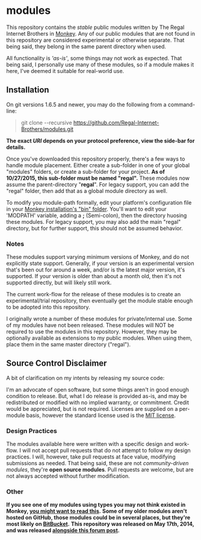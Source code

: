 modules
=======

This repository contains the *stable* public modules written by The Regal Internet Brothers in [Monkey](https://github.com/blitz-research/monkey). Any of our public modules that are not found in this repository are considered experimental or otherwise separate. That being said, they belong in the same parent directory when used.

All functionality is *'as-is'*, some things may not work as expected. That being said, I personally use many of these modules, so if a module makes it here, I've deemed it suitable for real-world use.

## Installation
On git versions 1.6.5 and newer, you may do the following from a command-line:
> git clone --recursive https://github.com/Regal-Internet-Brothers/modules.git

**The exact *URI* depends on your protocol preference, view the side-bar for details.**

Once you've downloaded this repository properly, there's a few ways to handle module placement. Either create a sub-folder in one of your global "modules" folders, or create a sub-folder for your project. **As of 10/27/2015, this sub-folder must be named "regal".** These modules now assume the parent-directory "**regal**". For legacy support, you can add the "regal" folder, then add that as a global module directory as well.

To modify you module-path formally, edit your platform's configuration file in your [Monkey installation's "bin" folder](https://github.com/blitz-research/monkey/tree/develop/bin). You'll want to edit your 'MODPATH' variable, adding a **;** (Semi-colon), then the directory huosing these modules. For legacy support, you may also add the main "regal" directory, but for further support, this should not be assumed behavior.

### Notes

These modules support varying minimum versions of Monkey, and do not explicitly state support. Generally, if your version is an experimental version that's been out for around a week, and/or is the latest major version, it's supported. If your version is older than about a month old, then it's not supported directly, but will likely still work.

The current work-flow for the release of these modules is to create an experimental/trial repository, then eventually get the module stable enough to be adopted into this repository.

I originally wrote a number of these modules for private/internal use. Some of my modules have not been released. These modules will NOT be required to use the modules in this repository. However, they may be optionally available as extensions to my public modules. When using them, place them in the same master directory ("regal").

## Source Control Disclaimer

A bit of clarification on my intents by releasing my source code:

I'm an advocate of open software, but some things aren't in good enough condition to release. But, what I do release is provided as-is, and may be redistributed or modified with no implied warranty, or commitment. Credit would be appreciated, but is not required. Licenses are supplied on a per-module basis, however the standard license used is the [MIT license](https://en.wikipedia.org/wiki/MIT_License).

### Design Practices

The modules available here were written with a specific design and work-flow. I will not accept pull requests that do not attempt to follow my design practices. I will, however, take pull requests at face value, modifying submissions as needed. That being said, these are not *community-driven modules*, they're **open source modules**. Pull requests are welcome, but are not always accepted without further modification.

### Other

**If you see one of my modules using types you may not think existed in Monkey, [you might want to read this](https://github.com/Regal-Internet-Brothers/typetool/blob/master/README.md).**
**Some of my older modules aren't hosted on GitHub, those modules could be in several places, but they're most likely on [BitBucket](https://bitbucket.org/ImmutableOctet).**
**This repository was released on May 17th, 2014, and was released [alongside this forum post](http://www.monkey-x.com/Community/posts.php?topic=8506&post=93769).**
